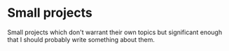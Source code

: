 <!--
title: Small projects
description: Random things I work on
slug: small-projects
published: 2022-07-16
-->
# Small projects
Small projects which don't warrant their own topics but significant enough that I should probably write something about them.
